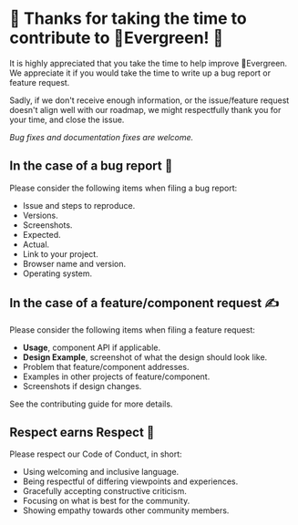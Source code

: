 # 🎉 Thanks for taking the time to contribute to 🌲Evergreen! 🎉

It is highly appreciated that you take the time to help improve 🌲Evergreen.
We appreciate it if you would take the time to write up a bug report or feature request.

Sadly, if we don't receive enough information, or the issue/feature request doesn't
align well with our roadmap, we might respectfully
thank you for your time, and close the issue.

_Bug fixes and documentation fixes are welcome._

## In the case of a bug report 🐞

Please consider the following items when filing a bug report:

* Issue and steps to reproduce.
* Versions.
* Screenshots.
* Expected.
* Actual.
* Link to your project.
* Browser name and version.
* Operating system.

## In the case of a feature/component request ✍️

Please consider the following items when filing a feature request:

* **Usage**, component API if applicable.
* **Design Example**, screenshot of what the design should look like.
* Problem that feature/component addresses.
* Examples in other projects of feature/component.
* Screenshots if design changes.

See the contributing guide for more details.

## Respect earns Respect 👏

Please respect our Code of Conduct, in short:

* Using welcoming and inclusive language.
* Being respectful of differing viewpoints and experiences.
* Gracefully accepting constructive criticism.
* Focusing on what is best for the community.
* Showing empathy towards other community members.
